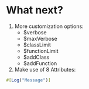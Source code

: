 # What next?
1. More customization options:
   - $verbose
   - $maxVerbose
   - $classLimit
   - $functionLimit
   - $addClass
   - $addFunction
2. Make use of 8 Attributes:
```php
#[Log("Message")]
```

